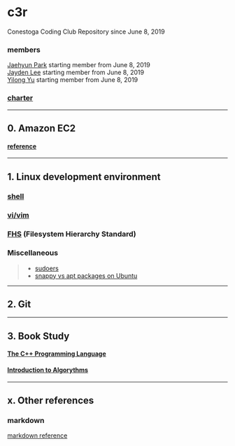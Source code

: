 # c3r 
Conestoga Coding Club Repository since June 8, 2019

### members
[Jaehyun Park](https://jaeyp.github.io/) starting member from June 8, 2019  
[Jayden Lee]() starting member from June 8, 2019  
[Yilong Yu]() starting member from June 8, 2019  

### [charter](https://github.com/jaeyp/c3r/blob/master/doc/charter.txt)

---

## 0. Amazon EC2
#### [reference](https://github.com/jaeyp/c3r/tree/master/ec2)

---

## 1. Linux development environment
### [shell](https://github.com/jaeyp/c3r/tree/master/shell)

### [vi/vim](https://github.com/jaeyp/c3/tree/master/vi)

### [FHS](https://refspecs.linuxfoundation.org/FHS_3.0/fhs/index.html) (Filesystem Hierarchy Standard)  

### Miscellaneous
> * [sudoers]()
> * [snappy vs apt packages on Ubuntu]()

---

## 2. Git

---

## 3. Book Study
#### [The C++ Programming Language](https://github.com/jaeyp/c3r/tree/master/book/the_c%2B%2B_programming_language)  

#### [Introduction to Algorythms](https://github.com/jaeyp/c3r/tree/master/book/introduction_to_algorythms)  

---

## x. Other references
### markdown
[markdown reference](https://github.com/jaeyp/markdown)
